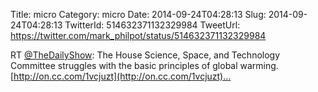 Title: micro
Category: micro
Date: 2014-09-24T04:28:13
Slug: 2014-09-24T04:28:13
TwitterId: 514632371132329984
TweetUrl: https://twitter.com/mark_philpot/status/514632371132329984

RT [@TheDailyShow](https://twitter.com/TheDailyShow): The House Science, Space, and Technology Committee struggles with the basic principles of global warming. [http://on.cc.com/1vcjuzt](http://on.cc.com/1vcjuzt)…